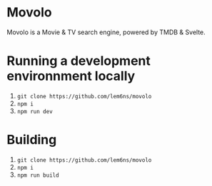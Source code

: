 # Movolo
Movolo is a Movie & TV search engine, powered by TMDB & Svelte.

# Running a development environnment locally
1. `git clone https://github.com/lem6ns/movolo`
2. `npm i`
3. `npm run dev`

# Building
1. `git clone https://github.com/lem6ns/movolo`
2. `npm i`
3. `npm run build`